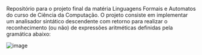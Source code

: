 Repositório para o projeto final da matéria Linguagens Formais e Automatos do curso de Ciência da Computação. 
O projeto consiste em implementar um analisador sintático descendente com retorno para realizar o reconhecimento 
(ou não) de expressões aritméticas definidas pela gramática abaixo:

![image](https://github.com/LuisCastanh0/Analisador-Sint-tico-Descendente-com-Retorno/assets/144508430/10266f4e-ac06-4298-b436-0841fa394a62)
